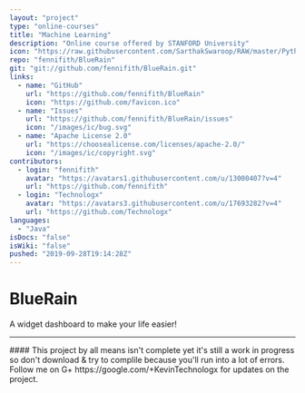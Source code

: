 ```yaml
---
layout: "project"
type: "online-courses"
title: "Machine Learning"
description: "Online course offered by STANFORD University"
icon: "https://raw.githubusercontent.com/SarthakSwaroop/RAW/master/Python-for-Data-Science_Icon.png"
repo: "fennifith/BlueRain"
git: "git://github.com/fennifith/BlueRain.git"
links: 
  - name: "GitHub"
    url: "https://github.com/fennifith/BlueRain"
    icon: "https://github.com/favicon.ico"
  - name: "Issues"
    url: "https://github.com/fennifith/BlueRain/issues"
    icon: "/images/ic/bug.svg"
  - name: "Apache License 2.0"
    url: "https://choosealicense.com/licenses/apache-2.0/"
    icon: "/images/ic/copyright.svg"
contributors: 
  - login: "fennifith"
    avatar: "https://avatars1.githubusercontent.com/u/13000407?v=4"
    url: "https://github.com/fennifith"
  - login: "Technologx"
    avatar: "https://avatars3.githubusercontent.com/u/17693282?v=4"
    url: "https://github.com/Technologx"
languages: 
  - "Java"
isDocs: "false"
isWiki: "false"
pushed: "2019-09-28T19:14:28Z"
---
```


# BlueRain
A widget dashboard to make your life easier!
<hr>
#### This project by all means isn't complete yet it's still a work in progress so don't download &amp; try to complile because you'll run into a lot of errors. Follow me on G+ https://google.com/+KevinTechnologx for updates on the project.
